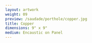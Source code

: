 ```yaml
---
layout: artwork
weight: 09
preview: /saudade/porthole/copper.jpg
title: Copper
dimensions: 9" x 9"
medium: Encaustic on Panel
---
```

